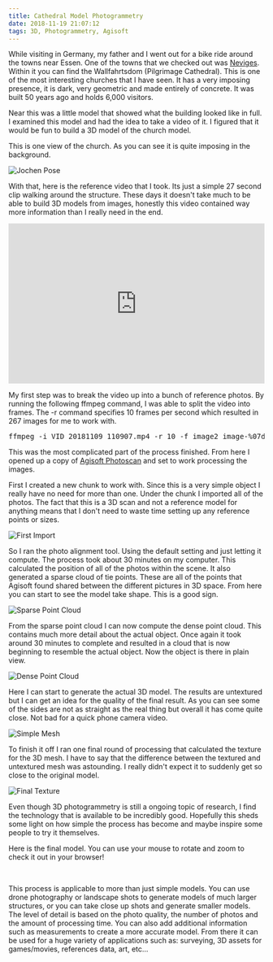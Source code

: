 ```yaml
---
title: Cathedral Model Photogrammetry
date: 2018-11-19 21:07:12
tags: 3D, Photogrammetry, Agisoft
---
```


While visiting in Germany, my father and I went out for a bike ride around the towns near Essen. One of the towns that we checked out was [Neviges](https://www.google.com/maps/place/Neviges,+42553+Velbert,+Germany/@51.308056,7.0787631,14z/data=!3m1!4b1!4m5!3m4!1s0x47b8d9fbe2c75ca9:0xa2760fee5bc5f30!8m2!3d51.3064772!4d7.1014088). Within it you can find the Wallfahrtsdom (Pilgrimage Cathedral). This is one of the most interesting churches that I have seen. It has a very imposing presence, it is dark, very geometric and made entirely of concrete. It was built 50 years ago and holds 6,000 visitors.

Near this was a little model that showed what the building looked like in full. I examined this model and had the idea to take a video of it. I figured that it would be fun to build a 3D model of the church model.

<!-- more -->

This is one view of the church. As you can see it is quite imposing in the background.

![Jochen Pose](/images/photogrammetry/church.jpg)

With that, here is the reference video that I took. Its just a simple 27 second clip walking around the structure. These days it doesn't take much to be able to build 3D models from images, honestly this video contained way more information than I really need in the end.


<iframe width="100%" height="315" src="https://www.youtube.com/embed/KPjO4_Dkkvg" frameborder="0" allow="accelerometer; autoplay; encrypted-media; gyroscope; picture-in-picture" allowfullscreen></iframe>

<br>

My first step was to break the video up into a bunch of reference photos. By running the following ffmpeg command, I was able to split the video into frames. The -r command specifies 10 frames per second which resulted in 267 images for me to work with. 

<pre class="sunlight-highlight-bash">
ffmpeg -i VID_20181109_110907.mp4 -r 10 -f image2 image-%07d.png
</pre>

This was the most complicated part of the process finished. From here I opened up a copy of [Agisoft Photoscan](http://www.agisoft.com/) and set to work processing the images.

First I created a new chunk to work with. Since this is a very simple object I really have no need for more than one. Under the chunk I imported all of the photos. The fact that this is a 3D scan and not a reference model for anything means that I don't need to waste time setting up any reference points or sizes.

![First Import](/images/photogrammetry/chunk.jpg)

So I ran the photo alignment tool. Using the default setting and just letting it compute. The process took about 30 minutes on my computer. This calculated the position of all of the photos within the scene. It also generated a sparse cloud of tie points. These are all of the points that Agisoft found shared between the different pictures in 3D space. From here you can start to see the model take shape. This is a good sign.

![Sparse Point Cloud](/images/photogrammetry/sparse_cloud.jpg)

From the sparse point cloud I can now compute the dense point cloud. This contains much more detail about the actual object. Once again it took around 30 minutes to complete and resulted in a cloud that is now beginning to resemble the actual object. Now the object is there in plain view. 

![Dense Point Cloud](/images/photogrammetry/dense_cloud.jpg)

Here I can start to generate the actual 3D model. The results are untextured but I can get an idea for the quality of the final result. As you can see some of the sides are not as straight as the real thing but overall it has come quite close. Not bad for a quick phone camera video.

![Simple Mesh](/images/photogrammetry/mesh.jpg)

To finish it off I ran one final round of processing that calculated the texture for the 3D mesh. I have to say that the difference between the textured and untextured mesh was astounding. I really didn't expect it to suddenly get so close to the original model. 

![Final Texture](/images/photogrammetry/textured.jpg)

Even though 3D photogrammetry is still a ongoing topic of research, I find the technology that is available to be incredibly good. Hopefully this sheds some light on how simple the process has become and maybe inspire some people to try it themselves. 

Here is the final model. You can use your mouse to rotate and zoom to check it out in your browser!

<div id="3dmodel"></div>

<br>

This process is applicable to more than just simple models. You can use drone photography or landscape shots to generate models of much larger structures, or you can take close up shots and generate smaller models. The level of detail is based on the photo quality, the number of photos and the amount of processing time. You can also add additional information such as measurements to create a more accurate model. From there it can be used for a huge variety of applications such as: surveying, 3D assets for games/movies, references data, art, etc... 

<script src="https://cdnjs.cloudflare.com/ajax/libs/three.js/87/three.min.js"></script>
<script src="/scripts/OrbitControls.js"></script>
<script src="/scripts/OBJLoader.js"></script>
<script src="/scripts/MTLLoader.js"></script>

<script src="/scripts/3dmodel.js"></script>